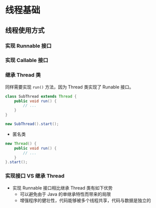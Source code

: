 # 线程基础

## 线程使用方式

### 实现 Runnable 接口

### 实现 Callable 接口

### 继承 Thread 类

同样需要实现 `run()` 方法，因为 Thread 类实现了 Runable 接口。

```java
class SubThread extends Thread {
    public void run() {
        // ...
    }
}
```

```java
new SubThread().start();
```

- 匿名类

```java
new Thread() {
    public void run() {
        // ...
    }
}.start();
```

### 实现接口 VS 继承 Thread

- 实现 Runnable 接口相比继承 Thread 类有如下优势
  - 可以避免由于 Java 的单继承特性而带来的局限
  - 增强程序的健壮性，代码能够被多个线程共享，代码与数据是独立的

